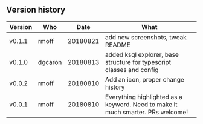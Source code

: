 ## Version history

Version | Who | Date | What
-|-|-|-
v0.1.1 | rmoff | 20180821 | add new screenshots, tweak README
v0.1.0 | dgcaron | 20180813 | added ksql explorer, base structure for typescript classes and config
v0.0.2 | rmoff | 20180810 | Add an icon, proper change history
v0.0.1 | rmoff | 20180810 | Everything highlighted as a keyword. Need to make it much smarter. PRs welcome!
